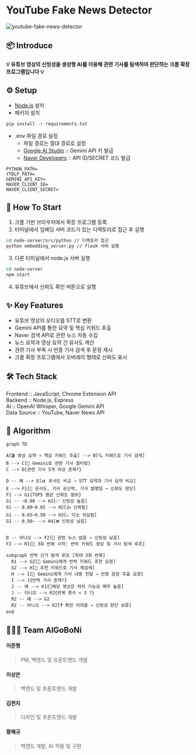 # YouTube Fake News Detector
![youtube-fake-news-detector](image/README-iamge.png)

## 📦 Introduce

#### 💡 유튜브 영상의 신빙성을 생성형 AI를 이용해 관련 기사를 탐색하여 판단하는 크롬 확장프로그램입니다 💡

## ⚙️ Setup

+ [Node.js](https://nodejs.org/en) 설치
+ 패키지 설치
```bash
pip install -r requirements.txt
```
+ .env 파일 경로 설정   
   - 파일 경로는 절대 경로로 설정
   - [Google AI Studio](https://aistudio.google.com/prompts/new_chat) :: Gemini API 키 발급
   - [Naver Developers](https://developers.naver.com/main/) :: API ID/SECRET 코드 발급
``` dotenv
PYTHON_PATH=
YTDLP_PATH= 
GEMINI_API_KEY=   
NAVER_CLIENT_ID=
NAVER_CLIENT_SECRET=
```

## 🔎 How To Start
1. 크롬 기반 브라우저에서 확장 프로그램 등록
2. 터미널에서 임베딩 서버 코드가 있는 디렉토리로 접근 후 실행

```bash
cd node-server/src/python // 디렉토리 접근
python embedding_server.py // flask 서버 실행
```

3. 다른 터미널에서 node.js 서버 실행

```bash
cd node-server
npm start
```

4. 유튜브에서 신뢰도 확인 버튼으로 실행

## ✨ Key Features

- 유튜브 영상의 오디오를 STT로 변환
- Gemini API를 통한 요약 및 핵심 키워드 추출
- Naver 검색 API로 관련 뉴스 자동 수집
- 뉴스 요약과 영상 요약 간 유사도 계산
- 관련 기사 부족 시 반증 기사 검색 후 문장 제시
- 크롬 확장 프로그램에서 오버레이 형태로 신뢰도 표시

## 🛠️ Tech Stack

Frontend :: JavaScript, Chrome Extension API   
Backend :: Node.js, Express   
AI :: OpenAI Whisper, Google Gemini API    
Data Source :: YouTube, Naver News API

## 🧠 Algorithm

```mermaid
graph TD

A[🎬 영상 요약 → 핵심 키워드 추출] --> B[🔍 키워드로 기사 검색]
B --> C[🧠 Gemini로 관련 기사 필터링]
C --> D{관련 기사 5개 이상 존재?}

D -- 예 --> E[📊 유사도 비교 → STT 요약과 기사 요약 비교]
E --> F1[🧾 유사도, 기사 공신력, 기사 발행일 → 신뢰도 판단]
F1 --> G1{TOP5 평균 신뢰도 범위}
G1 -- ~0.80 --> H1[✅ 신빙성 높음]
G1 -- 0.80~0.65 --> H2[👍 신뢰됨]
G1 -- 0.65~0.50 --> H3[⚠️ 다소 의심됨]
G1 -- 0.50~ --> H4[❌ 신빙성 낮음]


D -- 아니오 --> F2[🚫 관련 뉴스 없음 → 신빙성 낮음]
F2 --> R1[🔁 3회 반복 시작: 반박 키워드 생성 및 기사 탐색 루프]

subgraph 반박 근거 탐색 루프 [최대 3회 반복]
  R1 --> G2[🧠 Gemini에게 반박 키워드 추천 요청]
  G2 --> H[📌 추천 키워드로 기사 재검색]
  H --> I[🧠 Gemini에게 기사 내용 전달 → 반증 문장 추출 요청]
  I --> J{반박 기사 존재?}
  J -- 예 --> K1[📢해당 영상은 허위 가능성 매우 높음]
  J -- 아니오 --> R2{반복 횟수 < 3 ?}
  R2 -- 예 --> G2
  R2 -- 아니오 --> K2[❓ 확인 어려움 → 신빙성 판단 보류]
end
```

## 🧑🏻‍💻 Team AlGoBoNi

#### 이준형 
>PM, 백엔드 및 프론트엔드 개발 

#### 이상은
>백엔드 및 프론트엔드 개발   

#### 김현지
>디자인 및 프론트엔드 개발

#### 황해규
>백엔드 개발, AI 적용 및 구현   
